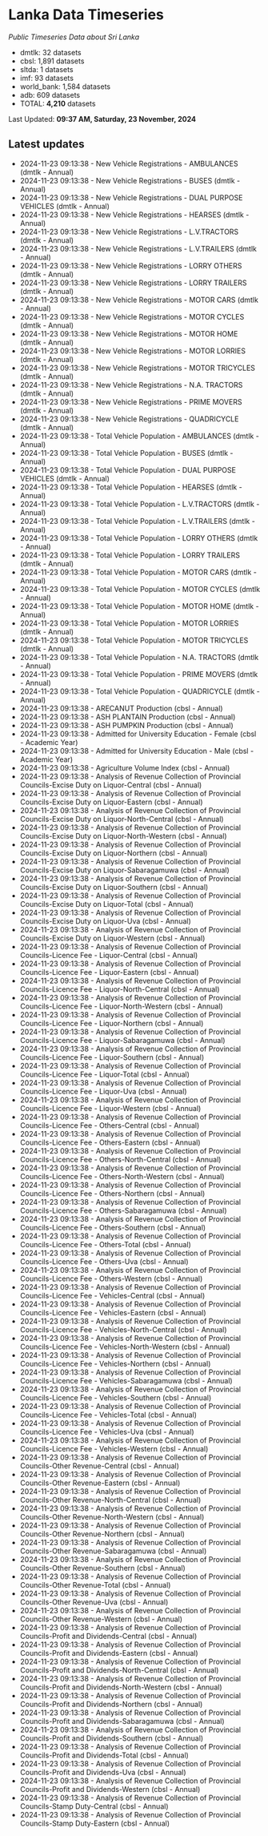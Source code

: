 # Lanka Data Timeseries
*Public Timeseries Data about Sri Lanka*

* dmtlk: 32 datasets
* cbsl: 1,891 datasets
* sltda: 1 datasets
* imf: 93 datasets
* world_bank: 1,584 datasets
* adb: 609 datasets
* TOTAL: **4,210** datasets

Last Updated: **09:37 AM, Saturday, 23 November, 2024**

## Latest updates

* 2024-11-23 09:13:38 - New Vehicle Registrations - AMBULANCES (dmtlk - Annual)
* 2024-11-23 09:13:38 - New Vehicle Registrations - BUSES (dmtlk - Annual)
* 2024-11-23 09:13:38 - New Vehicle Registrations - DUAL PURPOSE VEHICLES (dmtlk - Annual)
* 2024-11-23 09:13:38 - New Vehicle Registrations - HEARSES (dmtlk - Annual)
* 2024-11-23 09:13:38 - New Vehicle Registrations - L.V.TRACTORS (dmtlk - Annual)
* 2024-11-23 09:13:38 - New Vehicle Registrations - L.V.TRAILERS (dmtlk - Annual)
* 2024-11-23 09:13:38 - New Vehicle Registrations - LORRY OTHERS (dmtlk - Annual)
* 2024-11-23 09:13:38 - New Vehicle Registrations - LORRY TRAILERS (dmtlk - Annual)
* 2024-11-23 09:13:38 - New Vehicle Registrations - MOTOR CARS (dmtlk - Annual)
* 2024-11-23 09:13:38 - New Vehicle Registrations - MOTOR CYCLES (dmtlk - Annual)
* 2024-11-23 09:13:38 - New Vehicle Registrations - MOTOR HOME (dmtlk - Annual)
* 2024-11-23 09:13:38 - New Vehicle Registrations - MOTOR LORRIES (dmtlk - Annual)
* 2024-11-23 09:13:38 - New Vehicle Registrations - MOTOR TRICYCLES (dmtlk - Annual)
* 2024-11-23 09:13:38 - New Vehicle Registrations - N.A. TRACTORS (dmtlk - Annual)
* 2024-11-23 09:13:38 - New Vehicle Registrations - PRIME MOVERS (dmtlk - Annual)
* 2024-11-23 09:13:38 - New Vehicle Registrations - QUADRICYCLE (dmtlk - Annual)
* 2024-11-23 09:13:38 - Total Vehicle Population - AMBULANCES (dmtlk - Annual)
* 2024-11-23 09:13:38 - Total Vehicle Population - BUSES (dmtlk - Annual)
* 2024-11-23 09:13:38 - Total Vehicle Population - DUAL PURPOSE VEHICLES (dmtlk - Annual)
* 2024-11-23 09:13:38 - Total Vehicle Population - HEARSES (dmtlk - Annual)
* 2024-11-23 09:13:38 - Total Vehicle Population - L.V.TRACTORS (dmtlk - Annual)
* 2024-11-23 09:13:38 - Total Vehicle Population - L.V.TRAILERS (dmtlk - Annual)
* 2024-11-23 09:13:38 - Total Vehicle Population - LORRY OTHERS (dmtlk - Annual)
* 2024-11-23 09:13:38 - Total Vehicle Population - LORRY TRAILERS (dmtlk - Annual)
* 2024-11-23 09:13:38 - Total Vehicle Population - MOTOR CARS (dmtlk - Annual)
* 2024-11-23 09:13:38 - Total Vehicle Population - MOTOR CYCLES (dmtlk - Annual)
* 2024-11-23 09:13:38 - Total Vehicle Population - MOTOR HOME (dmtlk - Annual)
* 2024-11-23 09:13:38 - Total Vehicle Population - MOTOR LORRIES (dmtlk - Annual)
* 2024-11-23 09:13:38 - Total Vehicle Population - MOTOR TRICYCLES (dmtlk - Annual)
* 2024-11-23 09:13:38 - Total Vehicle Population - N.A. TRACTORS (dmtlk - Annual)
* 2024-11-23 09:13:38 - Total Vehicle Population - PRIME MOVERS (dmtlk - Annual)
* 2024-11-23 09:13:38 - Total Vehicle Population - QUADRICYCLE (dmtlk - Annual)
* 2024-11-23 09:13:38 - ARECANUT Production (cbsl - Annual)
* 2024-11-23 09:13:38 - ASH PLANTAIN Production (cbsl - Annual)
* 2024-11-23 09:13:38 - ASH PUMPKIN Production (cbsl - Annual)
* 2024-11-23 09:13:38 - Admitted for University Education - Female (cbsl - Academic Year)
* 2024-11-23 09:13:38 - Admitted for University Education - Male (cbsl - Academic Year)
* 2024-11-23 09:13:38 - Agriculture Volume Index (cbsl - Annual)
* 2024-11-23 09:13:38 - Analysis of Revenue Collection of Provincial Councils-Excise Duty on Liquor-Central (cbsl - Annual)
* 2024-11-23 09:13:38 - Analysis of Revenue Collection of Provincial Councils-Excise Duty on Liquor-Eastern (cbsl - Annual)
* 2024-11-23 09:13:38 - Analysis of Revenue Collection of Provincial Councils-Excise Duty on Liquor-North-Central (cbsl - Annual)
* 2024-11-23 09:13:38 - Analysis of Revenue Collection of Provincial Councils-Excise Duty on Liquor-North-Western (cbsl - Annual)
* 2024-11-23 09:13:38 - Analysis of Revenue Collection of Provincial Councils-Excise Duty on Liquor-Northern (cbsl - Annual)
* 2024-11-23 09:13:38 - Analysis of Revenue Collection of Provincial Councils-Excise Duty on Liquor-Sabaragamuwa (cbsl - Annual)
* 2024-11-23 09:13:38 - Analysis of Revenue Collection of Provincial Councils-Excise Duty on Liquor-Southern (cbsl - Annual)
* 2024-11-23 09:13:38 - Analysis of Revenue Collection of Provincial Councils-Excise Duty on Liquor-Total (cbsl - Annual)
* 2024-11-23 09:13:38 - Analysis of Revenue Collection of Provincial Councils-Excise Duty on Liquor-Uva (cbsl - Annual)
* 2024-11-23 09:13:38 - Analysis of Revenue Collection of Provincial Councils-Excise Duty on Liquor-Western (cbsl - Annual)
* 2024-11-23 09:13:38 - Analysis of Revenue Collection of Provincial Councils-Licence Fee - Liquor-Central (cbsl - Annual)
* 2024-11-23 09:13:38 - Analysis of Revenue Collection of Provincial Councils-Licence Fee - Liquor-Eastern (cbsl - Annual)
* 2024-11-23 09:13:38 - Analysis of Revenue Collection of Provincial Councils-Licence Fee - Liquor-North-Central (cbsl - Annual)
* 2024-11-23 09:13:38 - Analysis of Revenue Collection of Provincial Councils-Licence Fee - Liquor-North-Western (cbsl - Annual)
* 2024-11-23 09:13:38 - Analysis of Revenue Collection of Provincial Councils-Licence Fee - Liquor-Northern (cbsl - Annual)
* 2024-11-23 09:13:38 - Analysis of Revenue Collection of Provincial Councils-Licence Fee - Liquor-Sabaragamuwa (cbsl - Annual)
* 2024-11-23 09:13:38 - Analysis of Revenue Collection of Provincial Councils-Licence Fee - Liquor-Southern (cbsl - Annual)
* 2024-11-23 09:13:38 - Analysis of Revenue Collection of Provincial Councils-Licence Fee - Liquor-Total (cbsl - Annual)
* 2024-11-23 09:13:38 - Analysis of Revenue Collection of Provincial Councils-Licence Fee - Liquor-Uva (cbsl - Annual)
* 2024-11-23 09:13:38 - Analysis of Revenue Collection of Provincial Councils-Licence Fee - Liquor-Western (cbsl - Annual)
* 2024-11-23 09:13:38 - Analysis of Revenue Collection of Provincial Councils-Licence Fee - Others-Central (cbsl - Annual)
* 2024-11-23 09:13:38 - Analysis of Revenue Collection of Provincial Councils-Licence Fee - Others-Eastern (cbsl - Annual)
* 2024-11-23 09:13:38 - Analysis of Revenue Collection of Provincial Councils-Licence Fee - Others-North-Central (cbsl - Annual)
* 2024-11-23 09:13:38 - Analysis of Revenue Collection of Provincial Councils-Licence Fee - Others-North-Western (cbsl - Annual)
* 2024-11-23 09:13:38 - Analysis of Revenue Collection of Provincial Councils-Licence Fee - Others-Northern (cbsl - Annual)
* 2024-11-23 09:13:38 - Analysis of Revenue Collection of Provincial Councils-Licence Fee - Others-Sabaragamuwa (cbsl - Annual)
* 2024-11-23 09:13:38 - Analysis of Revenue Collection of Provincial Councils-Licence Fee - Others-Southern (cbsl - Annual)
* 2024-11-23 09:13:38 - Analysis of Revenue Collection of Provincial Councils-Licence Fee - Others-Total (cbsl - Annual)
* 2024-11-23 09:13:38 - Analysis of Revenue Collection of Provincial Councils-Licence Fee - Others-Uva (cbsl - Annual)
* 2024-11-23 09:13:38 - Analysis of Revenue Collection of Provincial Councils-Licence Fee - Others-Western (cbsl - Annual)
* 2024-11-23 09:13:38 - Analysis of Revenue Collection of Provincial Councils-Licence Fee - Vehicles-Central (cbsl - Annual)
* 2024-11-23 09:13:38 - Analysis of Revenue Collection of Provincial Councils-Licence Fee - Vehicles-Eastern (cbsl - Annual)
* 2024-11-23 09:13:38 - Analysis of Revenue Collection of Provincial Councils-Licence Fee - Vehicles-North-Central (cbsl - Annual)
* 2024-11-23 09:13:38 - Analysis of Revenue Collection of Provincial Councils-Licence Fee - Vehicles-North-Western (cbsl - Annual)
* 2024-11-23 09:13:38 - Analysis of Revenue Collection of Provincial Councils-Licence Fee - Vehicles-Northern (cbsl - Annual)
* 2024-11-23 09:13:38 - Analysis of Revenue Collection of Provincial Councils-Licence Fee - Vehicles-Sabaragamuwa (cbsl - Annual)
* 2024-11-23 09:13:38 - Analysis of Revenue Collection of Provincial Councils-Licence Fee - Vehicles-Southern (cbsl - Annual)
* 2024-11-23 09:13:38 - Analysis of Revenue Collection of Provincial Councils-Licence Fee - Vehicles-Total (cbsl - Annual)
* 2024-11-23 09:13:38 - Analysis of Revenue Collection of Provincial Councils-Licence Fee - Vehicles-Uva (cbsl - Annual)
* 2024-11-23 09:13:38 - Analysis of Revenue Collection of Provincial Councils-Licence Fee - Vehicles-Western (cbsl - Annual)
* 2024-11-23 09:13:38 - Analysis of Revenue Collection of Provincial Councils-Other Revenue-Central (cbsl - Annual)
* 2024-11-23 09:13:38 - Analysis of Revenue Collection of Provincial Councils-Other Revenue-Eastern (cbsl - Annual)
* 2024-11-23 09:13:38 - Analysis of Revenue Collection of Provincial Councils-Other Revenue-North-Central (cbsl - Annual)
* 2024-11-23 09:13:38 - Analysis of Revenue Collection of Provincial Councils-Other Revenue-North-Western (cbsl - Annual)
* 2024-11-23 09:13:38 - Analysis of Revenue Collection of Provincial Councils-Other Revenue-Northern (cbsl - Annual)
* 2024-11-23 09:13:38 - Analysis of Revenue Collection of Provincial Councils-Other Revenue-Sabaragamuwa (cbsl - Annual)
* 2024-11-23 09:13:38 - Analysis of Revenue Collection of Provincial Councils-Other Revenue-Southern (cbsl - Annual)
* 2024-11-23 09:13:38 - Analysis of Revenue Collection of Provincial Councils-Other Revenue-Total (cbsl - Annual)
* 2024-11-23 09:13:38 - Analysis of Revenue Collection of Provincial Councils-Other Revenue-Uva (cbsl - Annual)
* 2024-11-23 09:13:38 - Analysis of Revenue Collection of Provincial Councils-Other Revenue-Western (cbsl - Annual)
* 2024-11-23 09:13:38 - Analysis of Revenue Collection of Provincial Councils-Profit and Dividends-Central (cbsl - Annual)
* 2024-11-23 09:13:38 - Analysis of Revenue Collection of Provincial Councils-Profit and Dividends-Eastern (cbsl - Annual)
* 2024-11-23 09:13:38 - Analysis of Revenue Collection of Provincial Councils-Profit and Dividends-North-Central (cbsl - Annual)
* 2024-11-23 09:13:38 - Analysis of Revenue Collection of Provincial Councils-Profit and Dividends-North-Western (cbsl - Annual)
* 2024-11-23 09:13:38 - Analysis of Revenue Collection of Provincial Councils-Profit and Dividends-Northern (cbsl - Annual)
* 2024-11-23 09:13:38 - Analysis of Revenue Collection of Provincial Councils-Profit and Dividends-Sabaragamuwa (cbsl - Annual)
* 2024-11-23 09:13:38 - Analysis of Revenue Collection of Provincial Councils-Profit and Dividends-Southern (cbsl - Annual)
* 2024-11-23 09:13:38 - Analysis of Revenue Collection of Provincial Councils-Profit and Dividends-Total (cbsl - Annual)
* 2024-11-23 09:13:38 - Analysis of Revenue Collection of Provincial Councils-Profit and Dividends-Uva (cbsl - Annual)
* 2024-11-23 09:13:38 - Analysis of Revenue Collection of Provincial Councils-Profit and Dividends-Western (cbsl - Annual)
* 2024-11-23 09:13:38 - Analysis of Revenue Collection of Provincial Councils-Stamp Duty-Central (cbsl - Annual)
* 2024-11-23 09:13:38 - Analysis of Revenue Collection of Provincial Councils-Stamp Duty-Eastern (cbsl - Annual)